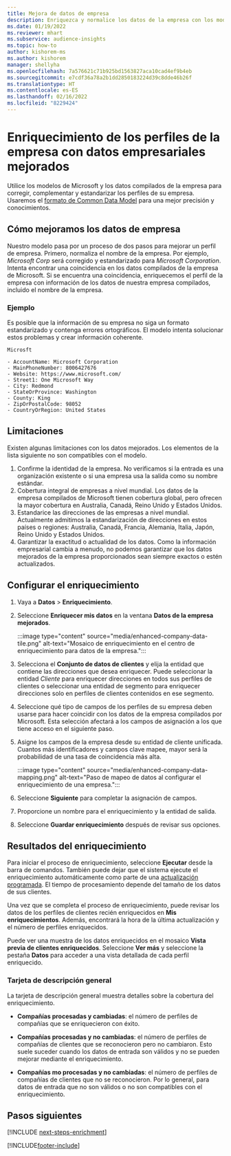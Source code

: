 ```yaml
---
title: Mejora de datos de empresa
description: Enriquezca y normalice los datos de la empresa con los modelos de Microsoft.
ms.date: 01/19/2022
ms.reviewer: mhart
ms.subservice: audience-insights
ms.topic: how-to
author: kishorem-ms
ms.author: kishorem
manager: shellyha
ms.openlocfilehash: 7a576621c71b925bd1563827aca10cad4ef9b4eb
ms.sourcegitcommit: e7cdf36a78a2b1dd2850183224d39c8dde46b26f
ms.translationtype: HT
ms.contentlocale: es-ES
ms.lasthandoff: 02/16/2022
ms.locfileid: "8229424"
---
```

# <a name="enrichment-of-company-profiles-with-enhanced-company-data"></a>Enriquecimiento de los perfiles de la empresa con datos empresariales mejorados

Utilice los modelos de Microsoft y los datos compilados de la empresa para corregir, complementar y estandarizar los perfiles de su empresa. Usaremos el [formato de Common Data Model](/common-data-model/schema/core/applicationcommon/account) para una mejor precisión y conocimientos.

## <a name="how-we-enhance-company-data"></a>Cómo mejoramos los datos de empresa

Nuestro modelo pasa por un proceso de dos pasos para mejorar un perfil de empresa. Primero, normaliza el nombre de la empresa. Por ejemplo, *Microsoft Corp* será corregido y estandarizado para *Microsoft Corporation*. Intenta encontrar una coincidencia en los datos compilados de la empresa de Microsoft. Si se encuentra una coincidencia, enriquecemos el perfil de la empresa con información de los datos de nuestra empresa compilados, incluido el nombre de la empresa.


### <a name="example"></a>Ejemplo

Es posible que la información de su empresa no siga un formato estandarizado y contenga errores ortográficos. El modelo intenta solucionar estos problemas y crear información coherente.

```Input
Microsft
```

```Output
- AccountName: Microsoft Corporation
- MainPhoneNumber: 8006427676
- Website: https://www.microsoft.com/
- Street1: One Microsoft Way
- City: Redmond
- StateOrProvince: Washington
- County: King
- ZipOrPostalCode: 98052
- CountryOrRegion: United States
```

## <a name="limitations"></a>Limitaciones

Existen algunas limitaciones con los datos mejorados. Los elementos de la lista siguiente no son compatibles con el modelo.

1.  Confirme la identidad de la empresa. No verificamos si la entrada es una organización existente o si una empresa usa la salida como su nombre estándar.
2.  Cobertura integral de empresas a nivel mundial. Los datos de la empresa compilados de Microsoft tienen cobertura global, pero ofrecen la mayor cobertura en Australia, Canadá, Reino Unido y Estados Unidos.
3.  Estandarice las direcciones de las empresas a nivel mundial. Actualmente admitimos la estandarización de direcciones en estos países o regiones: Australia, Canadá, Francia, Alemania, Italia, Japón, Reino Unido y Estados Unidos.
4.  Garantizar la exactitud o actualidad de los datos. Como la información empresarial cambia a menudo, no podemos garantizar que los datos mejorados de la empresa proporcionados sean siempre exactos o estén actualizados.

## <a name="configure-the-enrichment"></a>Configurar el enriquecimiento

1. Vaya a **Datos** > **Enriquecimiento**.

1. Seleccione **Enriquecer mis datos** en la ventana **Datos de la empresa mejorados**.

   :::image type="content" source="media/enhanced-company-data-tile.png" alt-text="Mosaico de enriquecimiento en el centro de enriquecimiento para datos de la empresa.":::

1. Selecciona el **Conjunto de datos de clientes** y elija la entidad que contiene las direcciones que desea enriquecer. Puede seleccionar la entidad *Cliente* para enriquecer direcciones en todos sus perfiles de clientes o seleccionar una entidad de segmento para enriquecer direcciones solo en perfiles de clientes contenidos en ese segmento.

1. Seleccione qué tipo de campos de los perfiles de su empresa deben usarse para hacer coincidir con los datos de la empresa compilados por Microsoft. Esta selección afectará a los campos de asignación a los que tiene acceso en el siguiente paso.

1.  Asigne los campos de la empresa desde su entidad de cliente unificada. Cuantos más identificadores y campos clave mapee, mayor será la probabilidad de una tasa de coincidencia más alta.

    :::image type="content" source="media/enhanced-company-data-mapping.png" alt-text="Paso de mapeo de datos al configurar el enriquecimiento de una empresa.":::

1. Seleccione **Siguiente** para completar la asignación de campos.

1. Proporcione un nombre para el enriquecimiento y la entidad de salida.

1. Seleccione **Guardar enriquecimiento** después de revisar sus opciones.

## <a name="enrichment-results"></a>Resultados del enriquecimiento

Para iniciar el proceso de enriquecimiento, seleccione **Ejecutar** desde la barra de comandos. También puede dejar que el sistema ejecute el enriquecimiento automáticamente como parte de una [actualización programada](system.md#schedule-tab). El tiempo de procesamiento depende del tamaño de los datos de sus clientes.

Una vez que se completa el proceso de enriquecimiento, puede revisar los datos de los perfiles de clientes recién enriquecidos en **Mis enriquecimientos**. Además, encontrará la hora de la última actualización y el número de perfiles enriquecidos.

Puede ver una muestra de los datos enriquecidos en el mosaico **Vista previa de clientes enriquecidos**. Seleccione **Ver más** y seleccione la pestaña **Datos** para acceder a una vista detallada de cada perfil enriquecido.

### <a name="overview-card"></a>Tarjeta de descripción general

La tarjeta de descripción general muestra detalles sobre la cobertura del enriquecimiento. 

* **Compañías procesadas y cambiadas**: el número de perfiles de compañías que se enriquecieron con éxito.

* **Compañías procesadas y no cambiadas**: el número de perfiles de compañías de clientes que se reconocieron pero no cambiaron. Esto suele suceder cuando los datos de entrada son válidos y no se pueden mejorar mediante el enriquecimiento.

* **Compañías mo procesadas y no cambiadas**: el número de perfiles de compañías de clientes que no se reconocieron. Por lo general, para datos de entrada que no son válidos o no son compatibles con el enriquecimiento.

## <a name="next-steps"></a>Pasos siguientes

[!INCLUDE [next-steps-enrichment](../includes/next-steps-enrichment.md)]

[!INCLUDE[footer-include](../includes/footer-banner.md)]
